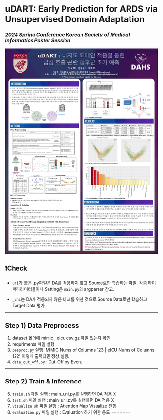 # uDART: Early Prediction for ARDS via Unsupervised Domain Adaptation 
  ### *2024 Spring Conference Korean Society of Medical Informatics Poster Session*

![Poster](./poster.png)

## ❗Check
- `uni`가 붙은 .py파일은 DA를 적용하지 않고 Source로만 학습하는 파일.
각종 하이퍼파라미터들이나 Setting은 `main.py`의 argparser 참고.

-  `_uni`는 DA가 적용되지 않은 비교를 위한 것으로 Source Data로만 학습하고 Target Data 평가

-------

## Step 1) Data Preprocess
1) dataset 폴더에 mimic , eicu csv.gz 파일 있는지 확인
2) requriments 파일 실행
3) `preproc.py` 실행 'MIMIC Nums of Columns 123 | eICU Nums of Columns 122' 이렇게 출력되면 정상 실행.
4) `data_cut_off.py` : Cut-Off by Event
-------
## Step 2) Train & Inference 
5) `train.sh` 파일 실행 : main_uni.py를 실행하면 DA 적용 X 
6) `test.sh` 파일 실행 : main_uni.py를 실행하면 DA 적용 X 
7) `visualize.sh` 파일 실행 : Attention Map Visualize 진행
8) `evaluation.py` 파일 실행 : Evaluation 하기 위한 용도
=======
